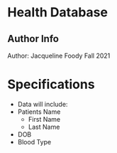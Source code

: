 # Health Database

## Author Info
Author: Jacqueline Foody
Fall 2021

# Specifications
* Data will include:
* Patients Name
	+ First Name
	+ Last Name
* DOB
* Blood Type